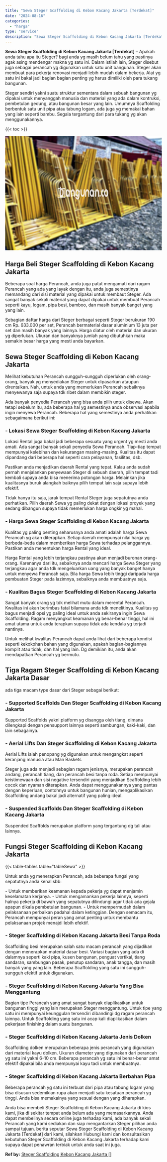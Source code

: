 ```yaml
---
title: "Sewa Steger Scaffolding di Kebon Kacang Jakarta [Terdekat]"
date: "2024-08-16"
categories: 
  - "harga"
type: "service"
description: "Sewa Steger Scaffolding di Kebon Kacang Jakarta [Terdekat]. Anda bisa membeli Steger Scaffolding di Kebon Kacang Jakarta di kios kami, jika di sekitar tempat..."
---
```


**Sewa Steger Scaffolding di Kebon Kacang Jakarta \[Terdekat\]** – Apakah anda tahu apa itu Steger? bagi anda yg masih belum tahu yang pastinya agak asing mendengar makna yg satu ini. Dalam istilah lain, Steger disebut juga sebagai perancah yg digunakan untuk satu unit bangunan. Steger akan membuat para pekerja renovasi menjadi lebih mudah dalam bekerja. Alat yg satu ini bakal jadi bagian bagian penting yg harus dimiliki oleh para tukang bangunan.

Steger sendiri yakni suatu struktur sementara dalam sebuah bangunan yg dipakai untuk menyanggah manusia dan material yang ada dalam kontruksi, pembetulan gedung, atau bangunan besar yang lain. Umumnya Scaffolding berbentuk satu unit pipa atau tabung logam, ada juga yg memakai bahan yang lain seperti bambu. Segala tergantung dari para tukang yg akan menggunakannya.

{{< toc >}}

![Sewa Steger Scaffolding di Kebon Kacang Jakarta [Terdekat]](/images/sewa-scaffolding-steger-26.png)

## Harga Beli Steger Scaffolding di Kebon Kacang Jakarta

Beberapa soal harga Perancah, anda juga patut mengamati dari ragam Perancah yang ada yang layak dengan itu, anda juga semestinya memandang dari sisi material yang dipakai untuk membaut Steger. Ada sangat banyak sekali material yang dapat dipakai untuk membuat Perancah seperti kayu, logam, pipa besi, bamboo, dan masih banyak banget yang yang lain.

Sebagian daftar harga dari Steger berbagai seperti Steger berukuran 190 cm Rp. 633.000 per set, Perancah bermaterial dasar aluminium 13 juta per set dan masih banyak yang lainnya. Harga diatur oleh material dan ukuran yg diperlukan. Ukuran dan banyaknya jumlah yang dibutuhkan maka semakin besar harga yang mesti anda bayarkan.

## Sewa Steger Scaffolding di Kebon Kacang Jakarta

Melihat kebutuhan Perancah sungguh-sungguh diperlukan oleh orang-orang, banyak yg menyediakan Steger untuk dipasarkan ataupun direntalkan. Nah, untuk anda yang memerlukan Perancah sebaiknya menyewanya saja supaya tdk ribet dalam membikin steger.

Ada banyak penyedia Perancah yang bisa anda pilih untuk disewa. Akan tetapi sebelum itu, ada beberapa hal yg semestinya anda observasi apabila ingin menyewa Perancah. Beberapa hal yang semestinya anda perhatikan sebagaimana berikut ini:

### \- Lokasi Sewa Steger Scaffolding di Kebon Kacang Jakarta

Lokasi Rental juga bakal jadi beberapa sesuatu yang urgent yg mesti anda amati. Ada sangat banyak sekali penyedia Sewa Perancah. Tiap-tiap tempat mempunyai kelebihan dan kekurangan masing-masing. Kualitas itu dapat dipandang dari beberapa hal seperti cara pelayanan, fasilitas, dsb.

Pastikan anda menjadikan daerah Rental yang tepat. Kalau anda sudah pernah menjalankan penyewaan Steger di sebuah daerah, pilih tempat tadi kembali supaya anda bisa menerima potongan harga. Melainkan jika kualitasnya buruk alangkah baiknya pilih tempat lain saja supaya lebih efektif.

Tidak hanya itu saja, jarak tempat Rental Steger juga sepatutnya anda perhatikan. Pilih daerah Sewa yg paling dekat dengan lokasi proyek yang sedang dibangun supaya tidak memerlukan harga ongkir yg mahal.

### \- Harga Sewa Steger Scaffolding di Kebon Kacang Jakarta

Kualitas yg paling penting seharusnya anda amati adalah harga Sewa Perancah yg akan diterapkan. Setiap daerah mempunyai nilai harga yg berbeda-beda dalam memberikan harga Sewa terhadap pelanggannya. Pastikan anda menentukan harga Rental yang ideal.

Harga Rental yang lebih terjangkau pastinya akan menjadi buronan orang-orang. Karenanya dari itu, sebaiknya anda mencari harga Sewa Steger yang terjangkau agar anda tdk mengeluarkan uang yang banyak banget hanya untuk menyewa Perancah saja. Bila harga Sewa lebih tinggi daripada harga pembuatan Steger pada lazimnya, sebaiknya anda membuatnya saja.

### \- Kualitas Bagus Steger Scaffolding di Kebon Kacang Jakarta

Sangat banyak orang yg tdk melihat mutu dalam merental Perancah. Kwalitas ini akan berimbas fatal bilamana anda tdk menelitinya. Kualitas yg bagus menjadi opsi yg paling ideal untuk anda sekiranya ingin Sewa Scaffolding. Ragam menyangkut keamanan yg benar-benar tinggi, hal ini amat utama untuk anda terapkan supaya tidak ada kendala yg terjadi nantinya.

Untuk melihat kwalitas Perancah dapat anda lihat dari beberapa kondisi seperti kekokohan bahan yang digunakan, apakah bagian-bagiannya komplit atau tidak, dan hal yang lain. Dg demikian itu, anda akan mendapatkan Perancah yg bermutu.

## Tiga Ragam Steger Scaffolding di Kebon Kacang Jakarta Dasar

ada tiga macam type dasar dari Steger sebagai berikut:

### \- Supported Scaffolds Dan Steger Scaffolding di Kebon Kacang Jakarta

Supported Scaffolds yakni platform yg disangga oleh tiang, dimana dilengkapi dengan pensupport lainnya seperti sambungan, kaki-kaki, dan lain sebagainya.

### \- Aerial Lifts Dan Steger Scaffolding di Kebon Kacang Jakarta

Aerial Lifts ialah penopang yg digunakan untuk mengangkat seperti keranjang manusia atau Man Baskets

Steger juga ada menjadi sebagian ragam jenisnya, merupakan perancah andang, perancah tiang, dan perancah besi tanpa roda. Setiap mempunyai keistimewaan dan sisi negative tersendiri yang menjadikan Scaffolding lebih cocok dan nyaman diterapkan. Anda dapat menggunakannya yang pantas dengan keperluan, contohnya untuk bangunan hunian, mengaplikasikan Scaffolding andang bakal jadi alternatif yang paling ideal.

### \- Suspended Scaffolds Dan Steger Scaffolding di Kebon Kacang Jakarta

Suspended Scaffolds merupakan platform yang tergantung dg tali atau lainnya.

## Fungsi Steger Scaffolding di Kebon Kacang Jakarta

{{< table-tables table="tableSewa" >}}

Untuk anda yg menerapkan Perancah, ada beberapa fungsi yang sepatutnya anda kenal sbb:

\- Untuk memberikan keamanan kepada pekerja yg dapat menjamin keselamatan kerjanya. - Untuk mengamankan pekerja lainnya, seperti halnya pekerja di bawah yang sepatutnya dilindungi agar tidak ada gejala apapun dikala pembetulan bangunan. - Untuk mempermudah dalam pelaksanaan perbaikan padahal dalam ketinggian. Dengan semacam itu, Perancah mempunyai peran yang amat penting untuk membantu pelaksanaan projek menajdi lebih efektif.

### \- Steger Scaffolding di Kebon Kacang Jakarta Besi Tanpa Roda

Scaffolding besi merupakan salah satu macam perancah yang dijadikan dengan menerapkan material dasar besi. Variasi bagian yang ada di dalamnya seperti kaki pipa, kusen bangunan, penguat vertikal, tiang sandaran, sambungan pasak, penutup sandaran, anak tangga, dan masih banyak yang yang lain. Beberapa Scaffolding yang satu ini sungguh-sungguh efektif untuk digunakan.

### \- Steger Scaffolding di Kebon Kacang Jakarta Yang Bisa Menggantung

Bagian tipe Perancah yang amat sangat banyak diaplikasikan untuk bangunan tinggi yang lain merupakan Steger menggantung. Untuk tipe yang satu ini mempunyai keunggulan tersendiri dibandingi dg ragam perancah lainnya. Untuk Scaffolding yang satu ini acap kali diaplikasikan dalam pekerjaan finishing dalam suatu bangunan.

### \- Steger Scaffolding di Kebon Kacang Jakarta Jenis Dolken

Scaffolding dolken merupakan beberapa jenis perancah yang digunakan dari material kayu dolken. Ukuran diameter yang digunakan dari perancah yg satu ini yakni 6-10 cm. Beberapa perancah yg satu ini benar-benar amat efektif dipakai bila anda mempunyai kayu tadi untuk membuatnya.

### \- Steger Scaffolding di Kebon Kacang Jakarta Berbahan Pipa

Beberapa perancah yg satu ini terbuat dari pipa atau tabung logam yang bisa disusun sedemikian rupa akan menjadi satu kesatuan perancah yg tinggi. Anda bisa memakainya yang sesuai dengan yang diharapkan.

Anda bisa membeli Steger Scaffolding di Kebon Kacang Jakarta di kios kami, jika di sekitar tempat anda belum ada yang memasarkannya. Anda dapat membelinya secara online juga terhadap kami, ada banyak sekali Perancah yang kami sediakan dan siap mengantarkan Steger pilihan anda sampai tujuan. berita seputar Sewa Steger Scaffolding di Kebon Kacang Jakarta \[Terdekat\] dari kami, silahkan Hubungi kami dan konsultasikan kebutuhan Steger Scaffolding di Kebon Kacang Jakarta terhadap kami supaya dapat penawran terbiak untuk anda saat ini juga.

**Ref by:** [Steger Scaffolding Kebon Kacang Jakarta []](https://id.wikipedia.org/wiki/Steger)
